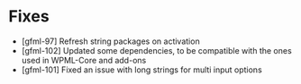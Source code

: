 # Fixes
* [gfml-97] Refresh string packages on activation
* [gfml-102] Updated some dependencies, to be compatible with the ones used in WPML-Core and add-ons
* [gfml-101] Fixed an issue with long strings for multi input options